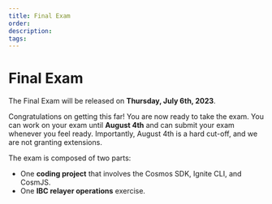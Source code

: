 ```yaml
---
title: Final Exam
order:
description: 
tags: 
---
```


# Final Exam

The Final Exam will be released on **Thursday, July 6th, 2023**.

Congratulations on getting this far! You are now ready to take the exam. You can work on your exam until **August 4th** and can submit your exam whenever you feel ready. Importantly, August 4th is a hard cut-off, and we are not granting extensions.

The exam is composed of two parts:

* One **coding project** that involves the Cosmos SDK, Ignite CLI, and CosmJS.
* One **IBC relayer operations** exercise.

<!--

## Coding project

An experienced developer can tackle the coding project in 4 hours or less. We have created a repository for you to upload your work on `git.academy.b9lab.com`. You can find your own repository [here](https://git.academy.b9lab.com/ida-p3-final-exam/student-projects). It was forked from [another repository](https://git.academy.b9lab.com/ida-p3-final-exam/exam-code) to which you have read-only access.

The detailed steps you need to follow are described in a dedicated `readme.md` file.

This server runs a Gitlab instance that we manage internally. It runs a CI/CD pipeline that grades your submission as soon as you push it to your repository. You can push as many times as you want and, we hope, see your score increase with every push (more details are in the `readme`).

Please do not modify the [`.gitlab-ci.yml`](https://git.academy.b9lab.com/ida-p3-final-exam/exam-code/-/blob/main/.gitlab-ci.yml) file, as doing so would invalidate your score.

The coding project counts for 90% of your overall exam score. This means that if the grading pipeline yields the line `FS_SCORE:100%`, then congratulations, you already have reached 90% for the overall exam.

Please do not disclose solutions or details of a solution of the exam on public forums so that it can stay relevant as long as possible.

## IBC operations

An experienced developer can tackle the IBC operations exercise in 2 hours or less.

This part of the exam counts for 10% of your overall exam score. Unlike the coding project, there are no partial scores. That means you either achieve the goal or you do not. Therefore, in terms of impact on your overall exam score, it either adds 0% or it adds 10%.

You should have received an email that provides two pieces of information that are **unique to you**:

1. The recipient address.
2. The origin denomination.

Head [here](https://git.academy.b9lab.com/ida-p3-final-exam/exam-ibc-operation/-/blob/main/exercise-description.md) for the complete exercise description. Take note of the parts where it mentions the identifiers that are unique to you.

We have a service that runs on a schedule and checks if you completed the expected transfer. After you have completed this part, give or take a few hours, you should receive an email confirming that our server successfully detected the transfer you made.

<HighlightBox type="tip">

Sometimes, the testnet faucet hits its daily cap. Just to be on the safe side, you can ask for your testnet ATOMs ahead of time. See [here](https://git.academy.b9lab.com/ida-p2-final-exam/exam-ibc-operation/-/blob/main/exercise-description.md).

</HighlightBox>

## Overall exam score

To calculate your overall exam score, we combine:

1. Your score from the coding project, with a weight of `0.9`.
2. Your score from the IBC operations, with a weight of `0.1`.

If your overall score is 80% or higher, then congratulations, you have passed.

## Email schedule

There are a number of emails that you have received, will receive, or could receive with regards to the exam:

1. The _exam is open_ email, which:
   1. Invites you to our Gitlab server.
   2. Mentions the two pieces of information that are unique to you, for the IBC operations part.
2. An email that congratulates you on passing the IBC operations part of the exam, as and when our server detects your correct transfer.
3. A deadline reminder email one week before the deadline.
4. A _pass_ or _fail_ email, that you will receive after the deadline.

Good luck!

-->
